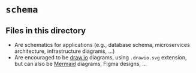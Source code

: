# `schema`

## Files in this directory

- Are schematics for applications (e.g., database schema, microservices architecture, infrastructure diagrams, ...)
- Are encouraged to be [draw.io](https://github.com/jgraph/drawio) diagrams, using `.drawio.svg` extension, but can also be [Mermaid](https://github.com/mermaid-js/mermaid) diagrams, Figma designs, ...
